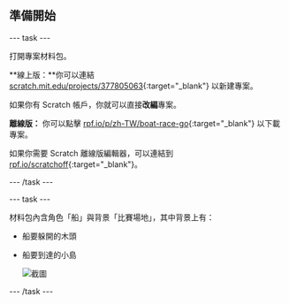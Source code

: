 ## 準備開始

--- task ---

打開專案材料包。

**線上版：**你可以連結 [scratch.mit.edu/projects/377805063](https://scratch.mit.edu/projects/377805063){:target="_blank"} 以新建專案。

如果你有 Scratch 帳戶，你就可以直接**改編**專案。

**離線版：** 你可以點擊 [rpf.io/p/zh-TW/boat-race-go](https://rpf.io/p/zh-TW/boat-race-go){:target="_blank"} 以下載專案。

如果你需要 Scratch 離線版編輯器，可以連結到 [rpf.io/scratchoff](https://rpf.io/scratchoff){:target="_blank"}。

--- /task ---

--- task ---

材料包內含角色「船」與背景「比賽場地」，其中背景上有：

- 船要躲開的木頭
- 船要到達的小島
    
    ![截圖](images/boat-starter.png)

--- /task ---
